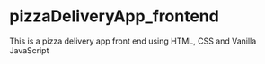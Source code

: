 # pizzaDeliveryApp_frontend
This is a pizza delivery app front end using HTML, CSS and Vanilla JavaScript
